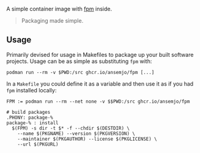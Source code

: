 A simple container image with [fpm](https://fpm.readthedocs.io/en/latest/index.html) inside.

> Packaging made simple.

## Usage

Primarily devised for usage in Makefiles to package up your built software projects.
Usage can be as simple as substituting `fpm` with:

    podman run --rm -v $PWD:/src ghcr.io/ansemjo/fpm [...]

In a `Makefile` you could define it as a variable and then use it as if you had `fpm`
installed locally:

```make
FPM := podman run --rm --net none -v $$PWD:/src ghcr.io/ansemjo/fpm

# build packages
.PHONY: package-%
package-% : install
  $(FPM) -s dir -t $* -f --chdir $(DESTDIR) \
    --name $(PKGNAME) --version $(PKGVERSION) \
    --maintainer $(PKGAUTHOR) --license $(PKGLICENSE) \
    --url $(PKGURL)
```
